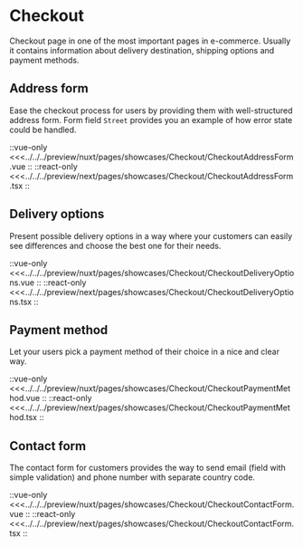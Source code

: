 # Checkout

Checkout page in one of the most important pages in e-commerce. Usually it contains information about delivery destination, shipping options and payment methods.

## Address form

Ease the checkout process for users by providing them with well-structured address form. Form field `Street` provides you an example of how error state could be handled.

<Showcase showcase-name="Checkout/CheckoutAddressForm" style="min-height:600px">

::vue-only
<<<../../../preview/nuxt/pages/showcases/Checkout/CheckoutAddressForm.vue
::
::react-only
<<<../../../preview/next/pages/showcases/Checkout/CheckoutAddressForm.tsx
::

</Showcase>

## Delivery options

Present possible delivery options in a way where your customers can easily see differences and choose the best one for their needs.

<Showcase showcase-name="Checkout/CheckoutDeliveryOptions" style="min-height: 300px;">

::vue-only
<<<../../../preview/nuxt/pages/showcases/Checkout/CheckoutDeliveryOptions.vue
::
::react-only
<<<../../../preview/next/pages/showcases/Checkout/CheckoutDeliveryOptions.tsx
::

</Showcase>

## Payment method

Let your users pick a payment method of their choice in a nice and clear way.

<Showcase showcase-name="Checkout/CheckoutPaymentMethod" style="min-height:320px" >

::vue-only
<<<../../../preview/nuxt/pages/showcases/Checkout/CheckoutPaymentMethod.vue
::
::react-only
<<<../../../preview/next/pages/showcases/Checkout/CheckoutPaymentMethod.tsx
::

</Showcase>

## Contact form

The contact form for customers provides the way to send email (field with simple validation) and phone number with separate country code.

<Showcase showcase-name="Checkout/CheckoutContactForm" style="min-height: 400px;">

::vue-only
<<<../../../preview/nuxt/pages/showcases/Checkout/CheckoutContactForm.vue
::
::react-only
<<<../../../preview/next/pages/showcases/Checkout/CheckoutContactForm.tsx
::

</Showcase>
